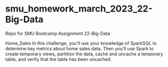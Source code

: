 # smu_homework_march_2023_22-Big-Data
Repo for SMU Bootcamp Assignment 22-Big-Data

Home_Sales
In this challenge, you'll use your knowledge of SparkSQL to determine key metrics about home sales data. Then you'll use Spark to create temporary views, partition the data, cache and uncache a temporary table, and verify that the table has been uncached.
